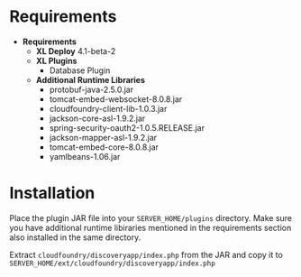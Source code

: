 # Requirements #

* **Requirements**
	* **XL Deploy** 4.1-beta-2
	* **XL Plugins**
		* Database Plugin
	* **Additional Runtime Libraries**
		* protobuf-java-2.5.0.jar
		* tomcat-embed-websocket-8.0.8.jar
		* cloudfoundry-client-lib-1.0.3.jar
		* jackson-core-asl-1.9.2.jar
		* spring-security-oauth2-1.0.5.RELEASE.jar       
		* jackson-mapper-asl-1.9.2.jar
		* tomcat-embed-core-8.0.8.jar
	    * yamlbeans-1.06.jar

# Installation #

Place the plugin JAR file into your `SERVER_HOME/plugins` directory.   Make sure you have additional runtime libiraries mentioned in the requirements section also installed in the same directory.

Extract `cloudfoundry/discoveryapp/index.php` from the JAR and copy it to `SERVER_HOME/ext/cloudfoundry/discoveryapp/index.php`

